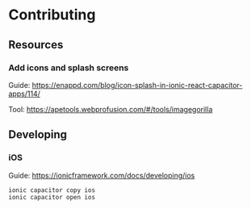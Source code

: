 # Contributing

## Resources

### Add icons and splash screens

Guide: https://enappd.com/blog/icon-splash-in-ionic-react-capacitor-apps/114/

Tool: https://apetools.webprofusion.com/#/tools/imagegorilla



## Developing

### iOS

Guide: https://ionicframework.com/docs/developing/ios

```
ionic capacitor copy ios
ionic capacitor open ios
```

